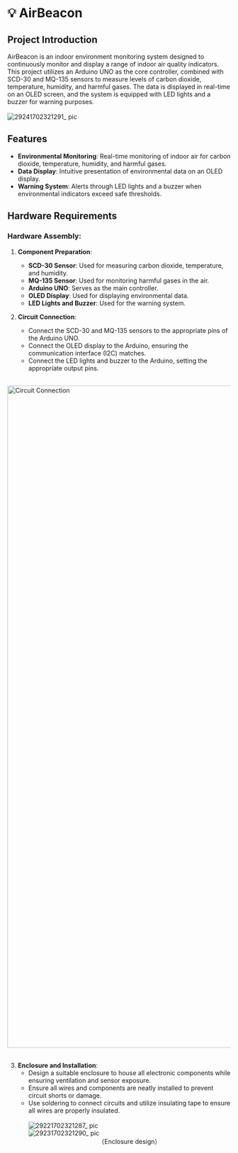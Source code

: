 # 💡 AirBeacon

## Project Introduction

AirBeacon is an indoor environment monitoring system designed to continuously monitor and display a range of indoor air quality indicators. This project utilizes an Arduino UNO as the core controller, combined with SCD-30 and MQ-135 sensors to measure levels of carbon dioxide, temperature, humidity, and harmful gases. The data is displayed in real-time on an OLED screen, and the system is equipped with LED lights and a buzzer for warning purposes.
<br><br>
![29241702321291_ pic](https://github.com/grandy0831/MDB-AIRBEACON/assets/140076679/4080e441-114b-477d-bd2d-7c34c602b419)
<br>

## Features

- **Environmental Monitoring**: Real-time monitoring of indoor air for carbon dioxide, temperature, humidity, and harmful gases.
- **Data Display**: Intuitive presentation of environmental data on an OLED display.
- **Warning System**: Alerts through LED lights and a buzzer when environmental indicators exceed safe thresholds.

## Hardware Requirements

### Hardware Assembly:

1. **Component Preparation**:
   - <b>SCD-30 Sensor</b>: Used for measuring carbon dioxide, temperature, and humidity.
   - <b>MQ-135 Sensor</b>: Used for monitoring harmful gases in the air.
   - <b>Arduino UNO</b>: Serves as the main controller.
   - <b>OLED Display</b>: Used for displaying environmental data.
   - <b>LED Lights and Buzzer</b>: Used for the warning system.
     
2. **Circuit Connection**:
   - Connect the SCD-30 and MQ-135 sensors to the appropriate pins of the Arduino UNO. 
   - Connect the OLED display to the Arduino, ensuring the communication interface (I2C) matches.
   - Connect the LED lights and buzzer to the Arduino, setting the appropriate output pins.
   <br><br>
<img width="1496" alt="Circuit Connection" src="https://github.com/grandy0831/MDB-AIRBEACON/assets/140076679/b471bb69-bd35-496a-a039-8694aa28ec27">
<br><br>

3. **Enclosure and Installation**:
   - Design a suitable enclosure to house all electronic components while ensuring ventilation and sensor exposure.
   - Ensure all wires and components are neatly installed to prevent circuit shorts or damage.
   - Use soldering to connect circuits and utilize insulating tape to ensure all wires are properly insulated.
     <br><br>
     ![29221702321287_ pic](https://github.com/grandy0831/MDB-AIRBEACON/assets/140076679/a08184a6-82f4-4422-96d6-ce30b8a37b35)
     <br>
     ![29231702321290_ pic](https://github.com/grandy0831/MDB-AIRBEACON/assets/140076679/7ea0ea1f-82ae-45f0-94ad-8523640efa74)
     <div align="center">（Enclosure design）</div>
     <br><br>

